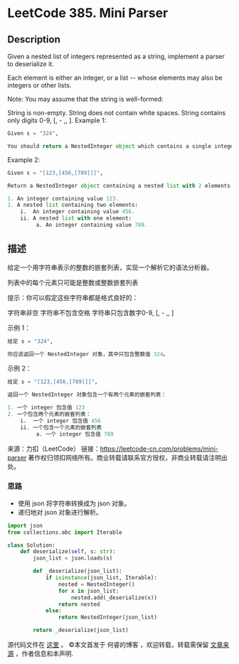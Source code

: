 # LeetCode 385. Mini Parser

## Description

Given a nested list of integers represented as a string, implement a parser to deserialize it.

Each element is either an integer, or a list -- whose elements may also be integers or other lists.

Note: You may assume that the string is well-formed:

String is non-empty.
String does not contain white spaces.
String contains only digits 0-9, [, - ,, ].
Example 1:

```py
Given s = "324",

You should return a NestedInteger object which contains a single integer 324.
```

Example 2:

```py
Given s = "[123,[456,[789]]]",

Return a NestedInteger object containing a nested list with 2 elements:

1. An integer containing value 123.
2. A nested list containing two elements:
    i.  An integer containing value 456.
    ii. A nested list with one element:
         a. An integer containing value 789.
```

## 描述

给定一个用字符串表示的整数的嵌套列表，实现一个解析它的语法分析器。

列表中的每个元素只可能是整数或整数嵌套列表

提示：你可以假定这些字符串都是格式良好的：

字符串非空
字符串不包含空格
字符串只包含数字0-9, [, - ,, ]
 

示例 1：

```py
给定 s = "324",

你应该返回一个 NestedInteger 对象，其中只包含整数值 324。
```

示例 2：

```py
给定 s = "[123,[456,[789]]]",

返回一个 NestedInteger 对象包含一个有两个元素的嵌套列表：

1. 一个 integer 包含值 123
2. 一个包含两个元素的嵌套列表：
    i.  一个 integer 包含值 456
    ii. 一个包含一个元素的嵌套列表
         a. 一个 integer 包含值 789
```

来源：力扣（LeetCode）
链接：https://leetcode-cn.com/problems/mini-parser
著作权归领扣网络所有。商业转载请联系官方授权，非商业转载请注明出处。

### 思路

* 使用 json 将字符串转换成为 json 对象。
* 递归地对 json 对象进行解析。

```py
import json
from collections.abc import Iterable

class Solution:
    def deserialize(self, s: str):
        json_list = json.loads(s)

        def _deserialize(json_list):
            if isinstance(json_list, Iterable):
                nested = NestedInteger()
                for x in json_list:
                    nested.add(_deserialize(x))
                return nested
            else:
                return NestedInteger(json_list)

        return _deserialize(json_list)
```

源代码文件在 [这里](https://github.com/ruicore/Algorithm/blob/master/LeetCode/2019-08-03-385-Mini-Parser.py) 。
©本文首发于 何睿的博客 ，欢迎转载，转载需保留 [文章来源](https://ruicore.cn/leetcode-385-mini-parser/) ，作者信息和本声明.
